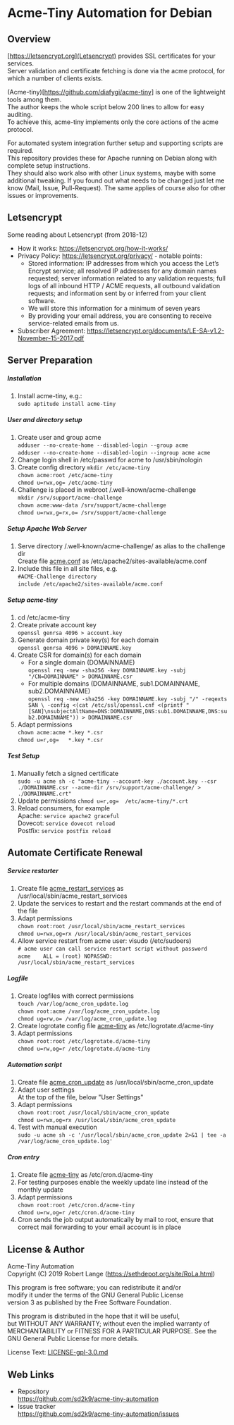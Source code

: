 Acme-Tiny Automation for Debian
===============================


Overview
--------
[https://letsencrypt.org](Letsencrypt) provides
SSL certificates for your services.  
Server validation and certificate fetching is done via the acme protocol,
for which a number of clients exists.

(Acme-tiny)[https://github.com/diafygi/acme-tiny]
is one of the lightweight tools among them.  
The author keeps the whole script below 200 lines to allow
for easy auditing.  
To achieve this, acme-tiny implements only the core actions of the
acme protocol.

For automated system integration further setup and
supporting scripts are required.  
This repository provides these for Apache running on Debian
along with complete setup instructions.  
They should also work also with other Linux systems, maybe with some
additional tweaking. If you found out what needs to be changed
just let me know (Mail, Issue, Pull-Request).
The same applies of course also for other issues or improvements.


Letsencrypt
-----------
Some reading about Letsencrypt (from 2018-12)
- How it works: https://letsencrypt.org/how-it-works/
- Privacy Policy: https://letsencrypt.org/privacy/ - notable points:
  - Stored information: IP addresses from which you access the
    Let’s Encrypt service; all resolved IP addresses for any
    domain names requested; server information related to any
    validation requests; full logs of all inbound HTTP / ACME
    requests, all outbound validation requests; and information
    sent by or inferred from your client software.
  - We will store this information for a minimum of seven years
  - By providing your email address, you are consenting to receive
    service-related emails from us.
- Subscriber Agreement:
  https://letsencrypt.org/documents/LE-SA-v1.2-November-15-2017.pdf


Server Preparation
------------------

##### Installation
1. Install acme-tiny, e.g.:  
   `sudo aptitude install acme-tiny`

##### User and directory setup
1. Create user and group acme  
  `adduser --no-create-home --disabled-login --group acme`  
  `adduser --no-create-home --disabled-login --ingroup acme acme`
1. Change login shell in /etc/passwd for acme to /usr/sbin/nologin
1. Create config directory
   `mkdir /etc/acme-tiny`  
   `chown acme:root /etc/acme-tiny`  
   `chmod u=rwx,og= /etc/acme-tiny`
1. Challenge is placed in webroot /.well-known/acme-challenge  
    `mkdir /srv/support/acme-challenge`  
    `chown acme:www-data /srv/support/acme-challenge`  
    `chmod u=rwx,g=rx,o= /srv/support/acme-challenge`

##### Setup Apache Web Server
1. Serve directory /.well-known/acme-challenge/
   as alias to the challenge dir  
   Create file [acme.conf](apache/acme.conf) as
    /etc/apache2/sites-available/acme.conf
1.  Include this file in all site files, e.g.  
    `#ACME-Challenge directory`  
    `include /etc/apache2/sites-available/acme.conf`


##### Setup acme-tiny
1. cd /etc/acme-tiny
1. Create private account key  
    `openssl genrsa 4096 > account.key`
1. Generate domain private key(s) for each domain  
    `openssl genrsa 4096 > DOMAINNAME.key`
1. Create CSR for domain(s) for each domain
    - For a single domain (DOMAINNAME)  
      `openssl req -new -sha256 -key DOMAINNAME.key -subj "/CN=DOMAINNAME" > DOMAINNAME.csr`
    - For multiple domains (DOMAINNAME, sub1.DOMAINNAME, sub2.DOMAINNAME)  
      `openssl req -new -sha256 -key DOMAINNAME.key -subj "/" -reqexts SAN \
        -config <(cat /etc/ssl/openssl.cnf <(printf "[SAN]\nsubjectAltName=DNS:DOMAINNAME,DNS:sub1.DOMAINNAME,DNS:sub2.DOMAINNAME")) > DOMAINNAME.csr`
1. Adapt permissions  
   `chown acme:acme *.key *.csr`  
   `chmod u=r,og=   *.key *.csr`

##### Test Setup
1. Manually fetch a signed certificate  
    `sudo -u acme sh -c "acme-tiny --account-key ./account.key --csr ./DOMAINNAME.csr --acme-dir /srv/support/acme-challenge/ > ./DOMAINNAME.crt"`
1. Update permissions
    `chmod u=r,og=  /etc/acme-tiny/*.crt`
1. Reload consumers, for example  
    Apache:  `service apache2 graceful`  
    Dovecot: `service dovecot reload`  
    Postfix: `service postfix reload`


Automate Certificate Renewal
----------------------------

##### Service restarter
1. Create file [acme_restart_services](acme_restart_services) as
   /usr/local/sbin/acme_restart_services
1. Update the services to restart and the restart commands
   at the end of the file
1. Adapt permissions  
   `chown root:root /usr/local/sbin/acme_restart_services`  
   `chmod u=rwx,og=rx /usr/local/sbin/acme_restart_services`
1. Allow service restart from acme user: visudo (/etc/sudoers)  
   `# acme user can call service restart script without password`  
   `acme	ALL = (root) NOPASSWD: /usr/local/sbin/acme_restart_services`

##### Logfile
1. Create logfiles with correct permissions  
  `touch /var/log/acme_cron_update.log`  
  `chown root:acme /var/log/acme_cron_update.log`  
  `chmod ug=rw,o= /var/log/acme_cron_update.log`
1. Create logrotate config file
   [acme-tiny](logrotate.d/acme-tiny) as
   /etc/logrotate.d/acme-tiny
1. Adapt permissions  
   `chown root:root /etc/logrotate.d/acme-tiny`  
   `chmod u=rw,og=r /etc/logrotate.d/acme-tiny`

##### Automation script
1. Create file [acme_cron_update](acme_cron_update) as
   /usr/local/sbin/acme_cron_update
1. Adapt user settings  
   At the top of the file, below "User Settings"
1. Adapt permissions  
   `chown root:root /usr/local/sbin/acme_cron_update`  
   `chmod u=rwx,og=rx /usr/local/sbin/acme_cron_update`
1. Test with manual execution  
   `sudo -u acme sh -c '/usr/local/sbin/acme_cron_update 2>&1 | tee -a /var/log/acme_cron_update.log'`

##### Cron entry
1. Create file [acme-tiny](cron.d/acme-tiny) as
   /etc/cron.d/acme-tiny
1. For testing purposes enable the weekly update line instead
   of the monthly update
1. Adapt permissions  
   `chown root:root /etc/cron.d/acme-tiny`  
   `chmod u=rw,og=r /etc/cron.d/acme-tiny`
1. Cron sends the job output automatically by mail to root,
   ensure that correct mail forwarding to your email account is in place


License & Author
----------------
Acme-Tiny Automation  
Copyright (C) 2019 Robert Lange (https://sethdepot.org/site/RoLa.html)

This program is free software; you can redistribute it and/or  
modify it under the terms of the GNU General Public License  
version 3 as published by the Free Software Foundation.

This program is distributed in the hope that it will be useful,  
but WITHOUT ANY WARRANTY; without even the implied warranty of  
MERCHANTABILITY or FITNESS FOR A PARTICULAR PURPOSE.  See the  
GNU General Public License for more details.

License Text: [LICENSE-gpl-3.0.md](LICENSE-gpl-3.0.md)


Web Links
---------
- Repository  
  https://github.com/sd2k9/acme-tiny-automation
- Issue tracker  
  https://github.com/sd2k9/acme-tiny-automation/issues
